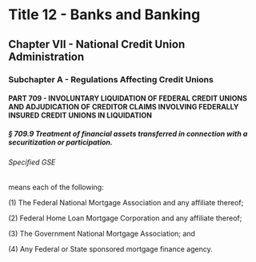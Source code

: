 
# Title 12 - Banks and Banking
## Chapter VII - National Credit Union Administration
### Subchapter A - Regulations Affecting Credit Unions
#### PART 709 - INVOLUNTARY LIQUIDATION OF FEDERAL CREDIT UNIONS AND ADJUDICATION OF CREDITOR CLAIMS INVOLVING FEDERALLY INSURED CREDIT UNIONS IN LIQUIDATION
##### § 709.9 Treatment of financial assets transferred in connection with a securitization or participation.
###### Specified GSE

means each of the following:

(1) The Federal National Mortgage Association and any affiliate thereof;

(2) Federal Home Loan Mortgage Corporation and any affiliate thereof;

(3) The Government National Mortgage Association; and

(4) Any Federal or State sponsored mortgage finance agency.
